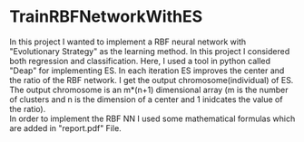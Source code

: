 # TrainRBFNetworkWithES
In this project I wanted to implement a RBF neural network with "Evolutionary Strategy" as the learning method. In this project I considered both regression and classification. Here, I used a tool in python called "Deap" for implementing ES. In each iteration ES improves the center and the ratio of the RBF network. I get the output chromosome(individual) of ES. The output chromosome is an m*(n+1) dimensional array (m is the number of clusters and n is the dimension of a center and 1 inidcates the value of the ratio).  
In order to implement the RBF NN I used some mathematical formulas which are added in "report.pdf" File.

